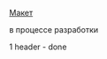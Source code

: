 <a href="https://www.figma.com/file/wBdyeMhgGCn3fKThaQ1yXG/Landing_Page?type=design&node-id=1-6&mode=design">Макет</a>

в процессе разработки

1 header - done
